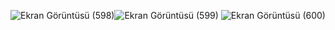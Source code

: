 ![Ekran Görüntüsü (598)](https://github.com/yusufgorkem/2048Game/assets/111344082/0517d5c8-5c08-4040-8228-bfc3c7db7a1c)![Ekran Görüntüsü (599)](https://github.com/yusufgorkem/2048Game/assets/111344082/37db3e18-1b94-406d-89e3-fffd213db27b)
![Ekran Görüntüsü (600)](https://github.com/yusufgorkem/2048Game/assets/111344082/59c01c1b-3d90-4060-ab98-2a5bbf7a9174)

